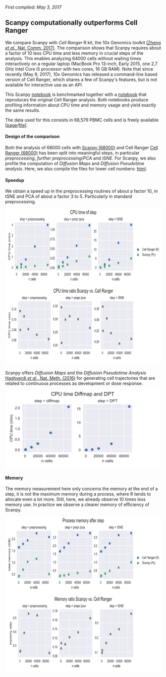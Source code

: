 *First compiled: May 3, 2017*

## Scanpy computationally outperforms Cell Ranger

We compare Scanpy with *Cell Ranger* R kit, the 10x Genomics toolkit [(Zheng *et al.*, Nat. Comm. 2017)](https://dx.doi.org/10.1038/ncomms14049). The comparison shows that Scanpy requires about a factor of 10 less CPU time and less memory in crucial steps of the analysis. This enables analyzing 64000 cells without waiting times interactively on a regular laptop (MacBook Pro 13-inch, Early 2015, one 2,7 GHz Intel Core i5 processor with two cores, 16 GB RAM). Note that since recently (May 9, 2017), 10x Genomics has released a command-line based version of Cell Ranger, which shares a few of Scanpy's features, but is not available for interactive use as an API.

This Scanpy [notebook](zheng17_pbmc68k_cellranger_Py.ipynb) is benchmarked together with a [notebook](zheng17_pbmc68k_cellranger_R.ipynb) that reproduces the original Cell Ranger analysis. Both notebooks produce profiling information about CPU time and memory usage and yield exactly the same results.

The data used for this consists in 68,579 PBMC cells and is freely available [[page](https://support.10xgenomics.com/single-cell/datasets/fresh_68k_pbmc_donor_a)/[file](https://s3-us-west-2.amazonaws.com/10x.files/samples/cell/fresh_68k_pbmc_donor_a/fresh_68k_pbmc_donor_a_filtered_gene_bc_matrices.tar.gz)].


#### Design of the comparison

Both the analysis of 68000 cells with [Scanpy (68000)](http://falexwolf.de/scanpy_usage/170503_zheng17/zheng17_pbmc64k_cellranger_Py_68000cells.html) and Cell Ranger [Cell Ranger (68000)](http://falexwolf.de/scanpy_usage/170503_zheng17/zheng17_pbmc64k_cellranger_R_68000cells.html) has been split into meaningful steps, in particular *preprocessing*, *further preprocessing/PCA* and *tSNE*. For Scanpy, we also profile the computation of *Diffusion Maps* and *Diffusion Pseudotime analysis*. Here, we also compile the files for lower cell numbers: [html](html).

#### Speedup

We obtain a speed up in the preprocessing routines of about a factor 10, in tSNE and PCA of about a factor 3 to 5. Particularly in standard preprocessing.

<img src="figs/cpu_time.png" height="250">
<img src="figs/cpu_time_ratio.png" height="250">

Scanpy offers *Diffusion Maps* and the *Diffusion Pseudotime Analysis* [Haghverdi *et al.*, Nat. Meth. (2016)](http://10.1038/nmeth.3971) for generating cell trajectories that are related to continuous processes as development or dose response.

<img src="figs/cpu_time_dpt.png" height="250">


#### Memory

The memory measurement here only concerns the memory at the end of a step, it is *not* the maximum memory during a process, where R tends to allocate even a lot more. Still, here, we already observe 10 times less memory use. In practice we observe a clearer memory of efficiency of Scanpy.

<img src="figs/memory.png" height="250">
<img src="figs/memory_ratio.png" height="250">
